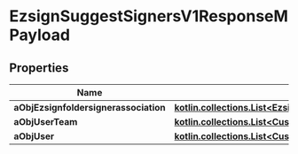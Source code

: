 
# EzsignSuggestSignersV1ResponseMPayload

## Properties
Name | Type | Description | Notes
------------ | ------------- | ------------- | -------------
**aObjEzsignfoldersignerassociation** | [**kotlin.collections.List&lt;EzsignfoldersignerassociationResponseCompound&gt;**](EzsignfoldersignerassociationResponseCompound.md) |  | 
**aObjUserTeam** | [**kotlin.collections.List&lt;CustomUserResponse&gt;**](CustomUserResponse.md) |  | 
**aObjUser** | [**kotlin.collections.List&lt;CustomUserResponse&gt;**](CustomUserResponse.md) |  | 



